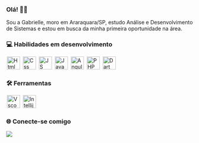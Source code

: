 ### Olá! 🧙‍♀️
Sou a Gabrielle, moro em Araraquara/SP, estudo Análise e Desenvolvimento de Sistemas e estou em busca da minha primeira oportunidade na área.

### 💻 Habilidades em desenvolvimento

<img src="https://cdn.jsdelivr.net/gh/devicons/devicon/icons/html5/html5-original.svg" alt="Html" width="35" heigth="40" style="max-width:100%; margin: 0 2px;"></img>
<img src="https://cdn.jsdelivr.net/gh/devicons/devicon/icons/css3/css3-original.svg" alt="Css" width="35" heigth="40" style="max-width:100%; margin: 0 2px;"></img>
<img src="https://cdn.jsdelivr.net/gh/devicons/devicon/icons/javascript/javascript-original.svg" alt="JS" width="35" heigth="40" style="max-width:100%; margin: 0 2px;"></img>
<img src="https://cdn.jsdelivr.net/gh/devicons/devicon/icons/java/java-original.svg" alt="Java" width="35" heigth="40" style="max-width:100%; margin: 0 2px;"></img>
<img src="https://cdn.jsdelivr.net/gh/devicons/devicon/icons/angularjs/angularjs-original.svg" alt="Angular" width="35" heigth="40" style="max-width:100%; margin: 0 2px;"></img>
<img src="https://cdn.jsdelivr.net/gh/devicons/devicon@latest/icons/php/php-original.svg" alt="PHP" width="35" heigth="40" style="max-width:100%; margin: 0 2px;"/>
<img src="https://cdn.jsdelivr.net/gh/devicons/devicon@latest/icons/dart/dart-plain-wordmark.svg" alt="Dart" width="35" heigth="40" style="max-width:100%; margin: 0 2px;"/>




### 🛠️ Ferramentas

<img src="https://cdn.jsdelivr.net/gh/devicons/devicon/icons/vscode/vscode-original.svg" alt="Vscode" width="35" heigth="40" style="max-width:100%; margin: 0 2px;"></img>
<img src="https://cdn.jsdelivr.net/gh/devicons/devicon/icons/intellij/intellij-original.svg" alt="Intellij" width="35" heigth="40" style="max-width:100%; margin: 0 2px;"></img>

### 🌐 Conecte-se comigo

<a href="https://www.linkedin.com/in/gabrielle-duarte-5b41331a0" target="_blank"><img loading="lazy" src="https://img.shields.io/badge/-LinkedIn-000000?style=for-the-badge&logo=linkedin&logoColor=white" target="_blank"></a>
